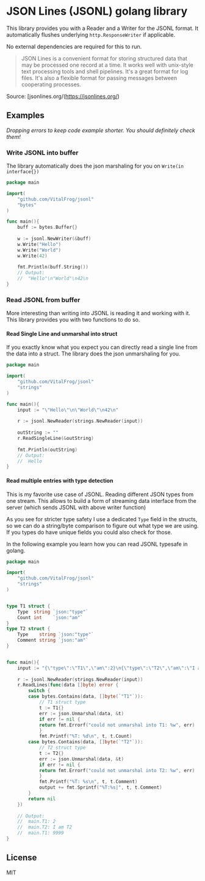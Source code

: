 # JSON Lines (JSONL) golang library

This library provides you with a Reader and a Writer for the JSONL format. It automatically flushes underlying 
`http.ResponseWriter` if applicable. 

No external dependencies are required for this to run.

> JSON Lines is a convenient format for storing structured data that may be processed one record at a time. It works well with unix-style text processing tools and shell pipelines. It's a great format for log files. It's also a flexible format for passing messages between cooperating processes.

Source: [jsonlines.org/(https://jsonlines.org/)

## Examples

*Dropping errors to keep code example shorter. You should definitely check them!*

### Write JSONL into buffer

The library automatically does the json marshaling for you on `Write(in interface{})`

```go
package main

import(
    "github.com/VitalFrog/jsonl"
	"bytes"
)

func main(){
    buff := bytes.Buffer{}
    
    w := jsonl.NewWriter(&buff)
    w.Write("Hello")
    w.Write("World")
    w.Write(42)
   
	fmt.Println(buff.String())
	// Output: 
	//  "Hello"\n"World"\n42\n
}
```

### Read JSONL from buffer

More interesting than writing into JSONL is reading it and working with it. This library provides you with two functions
to do so.

#### Read Single Line and unmarshal into struct

If you exactly know what you expect you can directly read a single line from the data into a struct. The library does
the json unmarshaling for you.

```go
package main

import(
    "github.com/VitalFrog/jsonl"
	"strings"
)

func main(){
    input := "\"Hello\"\n\"World\"\n42\n"
    
    r := jsonl.NewReader(strings.NewReader(input))
   
	outString := ""
	r.ReadSingleLine(&outString)
	
	fmt.Println(outString)
	// Output: 
	//  Hello
}
```

#### Read multiple entries with type detection

This is my favorite use case of JSONL. Reading different JSON types from one stream. This allows to build a form of streaming
data interface from the server (which sends JSONL with above writer function)

As you see for stricter type safety I use a dedicated `Type` field in the structs, so we can do a string/byte comparison
to figure out what type we are using. If you types do have unique fields you could also check for those. 

In the following example you learn how you can read JSONL typesafe in golang.

```go
package main

import(
    "github.com/VitalFrog/jsonl"
	"strings"
)


type T1 struct {
    Type  string `json:"type"`
    Count int    `json:"am"`
}
type T2 struct {
    Type    string `json:"type"`
    Comment string `json:"am"`
}


func main(){
	input := "{\"type\":\"T1\",\"am\":2}\n{\"type\":\"T2\",\"am\":\"I am T2\"}\n{\"type\":\"T1\",\"am\":9999}\n"
    
    r := jsonl.NewReader(strings.NewReader(input))
    r.ReadLines(func(data []byte) error {
        switch {
        case bytes.Contains(data, []byte(`"T1"`)):
            // T1 struct type
            t := T1{}
            err := json.Unmarshal(data, &t)
            if err != nil {
            return fmt.Errorf("could not unmarshal into T1: %w", err)
            }
			fmt.Printf("%T: %d\n", t, t.Count)
        case bytes.Contains(data, []byte(`"T2"`)):
            // T2 struct type
            t := T2{}
            err := json.Unmarshal(data, &t)
            if err != nil {
            return fmt.Errorf("could not unmarshal into T2: %w", err)
            }
            fmt.Printf("%T: %s\n", t, t.Comment)
            output += fmt.Sprintf("%T:%s|", t, t.Comment)
        }
        return nil
    })
	
	// Output: 
	//  main.T1: 2
	//  main.T2: I am T2
	//  main.T1: 9999
}
```


## License

MIT
